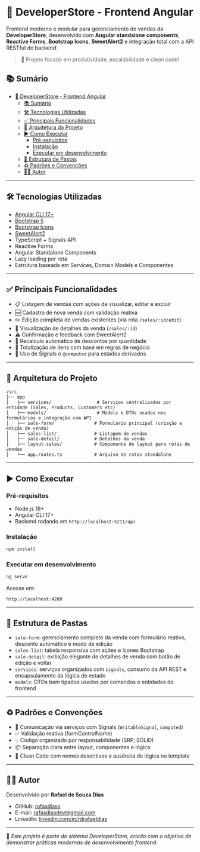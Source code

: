 # 🧾 DeveloperStore - Frontend Angular

Frontend moderno e modular para gerenciamento de vendas da **DeveloperStore**, desenvolvido com **Angular standalone components**, **Reactive Forms**, **Bootstrap Icons**, **SweetAlert2** e integração total com a API RESTful do backend.

> 🔄 Projeto focado em produtividade, escalabilidade e clean code!

## 📚 Sumário

- [🧾 DeveloperStore - Frontend Angular](#-developerstore---frontend-angular)
  - [📚 Sumário](#-sumário)
  - [🛠 Tecnologias Utilizadas](#-tecnologias-utilizadas)
  - [✅ Principais Funcionalidades](#-principais-funcionalidades)
  - [🧱 Arquitetura do Projeto](#-arquitetura-do-projeto)
  - [▶️ Como Executar](#️-como-executar)
    - [Pré-requisitos](#pré-requisitos)
    - [Instalação](#instalação)
    - [Executar em desenvolvimento](#executar-em-desenvolvimento)
  - [📂 Estrutura de Pastas](#-estrutura-de-pastas)
  - [♻️ Padrões e Convenções](#️-padrões-e-convenções)
  - [👨‍💻 Autor](#-autor)

---

## 🛠 Tecnologias Utilizadas

- [Angular CLI 17+](https://angular.io/)
- [Bootstrap 5](https://getbootstrap.com/)
- [Bootstrap Icons](https://icons.getbootstrap.com/)
- [SweetAlert2](https://sweetalert2.github.io/)
- TypeScript + Signals API
- Reactive Forms
- Angular Standalone Components
- Lazy loading por rota
- Estrutura baseada em Services, Domain Models e Componentes

---

## ✅ Principais Funcionalidades

- 📋 Listagem de vendas com ações de visualizar, editar e excluir
- 🆕 Cadastro de nova venda com validação reativa
- ✏️ Edição completa de vendas existentes (via rota `/sales/:id/edit`)
- 📄 Visualização de detalhes da venda (`/sales/:id`)
- ⚠️ Confirmação e feedback com SweetAlert2
- 🎯 Recalculo automático de descontos por quantidade
- 🔢 Totalização de itens com base em regras de negócio
- 🧠 Uso de Signals e `@computed` para estados derivados

---

## 🧱 Arquitetura do Projeto

```text
/src
├── app
│   ├── services/                 # Serviços centralizados por entidade (Sales, Products, Customers etc)
│   ├── models/                   # Models e DTOs usados nos formulários e integração com API
│   ├── sale-form/               # Formulário principal (criação e edição de venda)
│   ├── sales-list/              # Listagem de vendas
│   ├── sale-detail/             # Detalhes da venda
│   ├── layout-sales/            # Componente de layout para rotas de vendas
│   └── app.routes.ts            # Arquivo de rotas standalone
```

---

## ▶️ Como Executar

### Pré-requisitos

* Node.js 18+
* Angular CLI 17+
* Backend rodando em `http://localhost:5211/api`

### Instalação

```bash
npm install
```

### Executar em desenvolvimento

```bash
ng serve
```

Acesse em:

```text
http://localhost:4200
```

---

## 📂 Estrutura de Pastas

* `sale-form`: gerenciamento completo da venda com formulário reativo, desconto automático e modo de edição
* `sales-list`: tabela responsiva com ações e ícones Bootstrap
* `sale-detail`: exibição elegante de detalhes de venda com botão de edição e voltar
* `services`: serviços organizados com `signals`, consumo da API REST e encapsulamento da lógica de estado
* `models`: DTOs bem tipados usados por comandos e entidades do frontend

---

## ♻️ Padrões e Convenções

* 🔁 Comunicação via serviços com Signals (`WritableSignal`, `computed`)
* ✅ Validação reativa (formControlName)
* 💡 Código organizado por responsabilidade (SRP, SOLID)
* 📦 Separação clara entre layout, componentes e lógica
* 🧼 Clean Code com nomes descritivos e ausência de lógica no template

---

## 👨‍💻 Autor

Desenvolvido por **Rafael de Souza Dias**

* GitHub: [rafasdiass](https://github.com/rafasdiass)
* E-mail: [rafasdiasdev@gmail.com](mailto:rafasdiasdev@gmail.com)
* LinkedIn: [linkedin.com/in/rdrafaeldias](https://www.linkedin.com/in/rdrafaeldias/)

---

📌 *Este projeto é parte do sistema DeveloperStore, criado com o objetivo de demonstrar práticas modernas de desenvolvimento frontend.*
